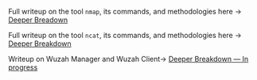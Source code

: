 Full writeup on the tool `nmap`, its commands, and methodologies here → [Deeper Breadown](/notes/expanded/cyber_tools/NMAP_Writeup.md)

Full writeup on the tool `ncat`, its commands, and methodologies here → [Deeper Breakdown](/notes/expanded/cyber_tools/NCAT_Writeup.md)

Writeup on Wuzah Manager and Wuzah Client→ [Deeper Breakdown — In progress](/notes/expanded/cyber_tools/wazuh/Wazuh_How_To)

